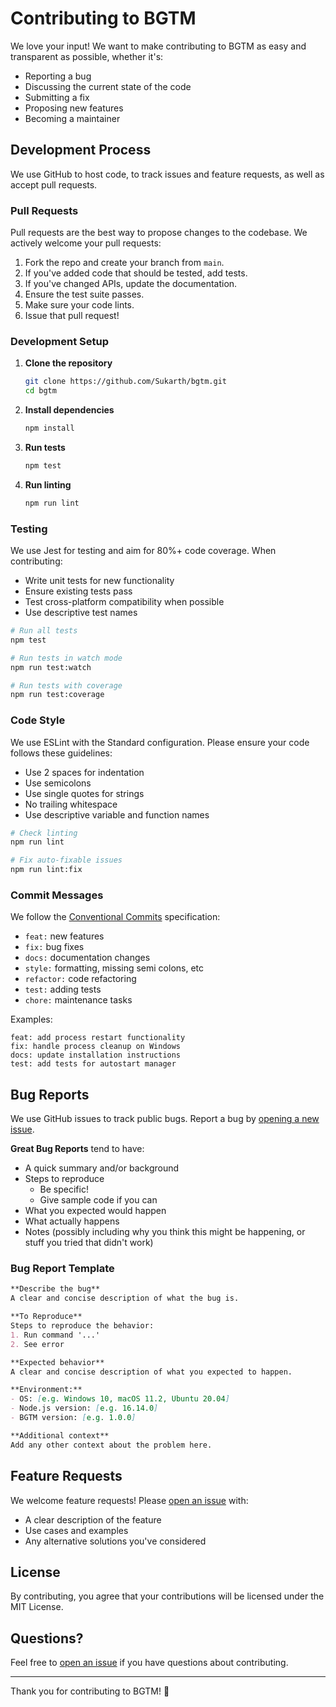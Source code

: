 # Contributing to BGTM

We love your input! We want to make contributing to BGTM as easy and transparent as possible, whether it's:

- Reporting a bug
- Discussing the current state of the code
- Submitting a fix
- Proposing new features
- Becoming a maintainer

## Development Process

We use GitHub to host code, to track issues and feature requests, as well as accept pull requests.

### Pull Requests

Pull requests are the best way to propose changes to the codebase. We actively welcome your pull requests:

1. Fork the repo and create your branch from `main`.
2. If you've added code that should be tested, add tests.
3. If you've changed APIs, update the documentation.
4. Ensure the test suite passes.
5. Make sure your code lints.
6. Issue that pull request!

### Development Setup

1. **Clone the repository**
   ```bash
   git clone https://github.com/Sukarth/bgtm.git
   cd bgtm
   ```

2. **Install dependencies**
   ```bash
   npm install
   ```

3. **Run tests**
   ```bash
   npm test
   ```

4. **Run linting**
   ```bash
   npm run lint
   ```

### Testing

We use Jest for testing and aim for 80%+ code coverage. When contributing:

- Write unit tests for new functionality
- Ensure existing tests pass
- Test cross-platform compatibility when possible
- Use descriptive test names

```bash
# Run all tests
npm test

# Run tests in watch mode
npm run test:watch

# Run tests with coverage
npm run test:coverage
```

### Code Style

We use ESLint with the Standard configuration. Please ensure your code follows these guidelines:

- Use 2 spaces for indentation
- Use semicolons
- Use single quotes for strings
- No trailing whitespace
- Use descriptive variable and function names

```bash
# Check linting
npm run lint

# Fix auto-fixable issues
npm run lint:fix
```

### Commit Messages

We follow the [Conventional Commits](https://www.conventionalcommits.org/) specification:

- `feat:` new features
- `fix:` bug fixes
- `docs:` documentation changes
- `style:` formatting, missing semi colons, etc
- `refactor:` code refactoring
- `test:` adding tests
- `chore:` maintenance tasks

Examples:
```
feat: add process restart functionality
fix: handle process cleanup on Windows
docs: update installation instructions
test: add tests for autostart manager
```

## Bug Reports

We use GitHub issues to track public bugs. Report a bug by [opening a new issue](https://github.com/Sukarth/bgtm/issues/new).

**Great Bug Reports** tend to have:

- A quick summary and/or background
- Steps to reproduce
  - Be specific!
  - Give sample code if you can
- What you expected would happen
- What actually happens
- Notes (possibly including why you think this might be happening, or stuff you tried that didn't work)

### Bug Report Template

```markdown
**Describe the bug**
A clear and concise description of what the bug is.

**To Reproduce**
Steps to reproduce the behavior:
1. Run command '...'
2. See error

**Expected behavior**
A clear and concise description of what you expected to happen.

**Environment:**
- OS: [e.g. Windows 10, macOS 11.2, Ubuntu 20.04]
- Node.js version: [e.g. 16.14.0]
- BGTM version: [e.g. 1.0.0]

**Additional context**
Add any other context about the problem here.
```

## Feature Requests

We welcome feature requests! Please [open an issue](https://github.com/Sukarth/bgtm/issues/new) with:

- A clear description of the feature
- Use cases and examples
- Any alternative solutions you've considered

## License

By contributing, you agree that your contributions will be licensed under the MIT License.

## Questions?

Feel free to [open an issue](https://github.com/Sukarth/bgtm/issues/new) if you have questions about contributing.

---

Thank you for contributing to BGTM! 🎉
